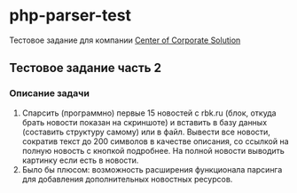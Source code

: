 # php-parser-test

Тестовое задание для компании [Center of Corporate Solution](https://ru-ccs.com/)

## Тестовое задание часть 2

### Описание задачи

1. Спарсить (программно) первые 15 новостей с rbk.ru (блок, откуда брать новости показан на скриншоте) и вставить в базу данных (составить структуру самому) или в файл. Вывести все новости, сократив текст до 200 символов в качестве описания, со ссылкой на полную новость с кнопкой подробнее. На полной новости выводить картинку если есть в новости.
2. Было бы плюсом: возможность расширения функционала парсинга для добавления дополнительных новостных ресурсов.
